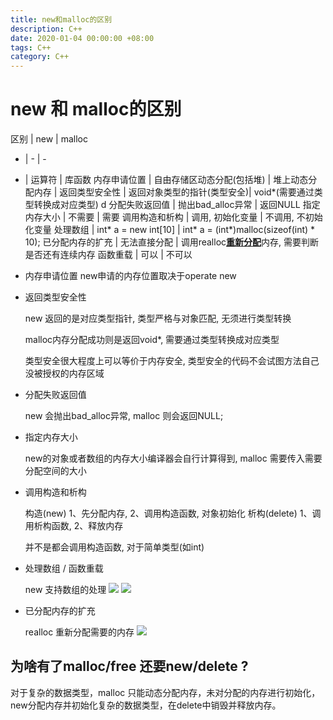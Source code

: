 ```yaml
---
title: new和malloc的区别
description: C++
date: 2020-01-04 00:00:00 +08:00
tags: C++
category: C++
---
```


# new 和 malloc的区别
区别 | new | malloc 
- | - | - 
- | 运算符 | 库函数 
内存申请位置 | 自由存储区动态分配(包括堆) | 堆上动态分配内存 |
返回类型安全性 | 返回对象类型的指针(类型安全)| void*(需要通过类型转换成对应类型) d
分配失败返回值 | 抛出bad_alloc异常 | 返回NULL
指定内存大小 | 不需要 | 需要
调用构造和析构 | 调用, 初始化变量 | 不调用, 不初始化变量
处理数组 | int* a = new int[10] | int* a = (int*)malloc(sizeof(int) * 10);
已分配内存的扩充 | 无法直接分配 | 调用realloc<u><b>重新分配</b></u>内存, 需要判断是否还有连续内存
函数重载 |  可以 | 不可以

- 内存申请位置
new申请的内存位置取决于operate new

- 返回类型安全性 

    new 返回的是对应类型指针, 类型严格与对象匹配, 无须进行类型转换 
    
    malloc内存分配成功则是返回void*, 需要通过类型转换成对应类型  
    
    类型安全很大程度上可以等价于内存安全, 类型安全的代码不会试图方法自己没被授权的内存区域
- 分配失败返回值

    new 会抛出bad_alloc异常, malloc 则会返回NULL;
- 指定内存大小

    new的对象或者数组的内存大小编译器会自行计算得到, malloc 需要传入需要分配空间的大小
- 调用构造和析构

    构造(new) 1、先分配内存, 2、调用构造函数, 对象初始化
    析构(delete) 1、调用析构函数, 2、释放内存

    并不是都会调用构造函数, 对于简单类型(如int)
- 处理数组 / 函数重载

    new 支持数组的处理
    ![](https://raw.githubusercontent.com/huobingli/huobingli.github.io/master/img/cplusplus_new.png)
    ![](https://raw.githubusercontent.com/huobingli/huobingli.github.io/master/img/vcruntime_new.png)
- 已分配内存的扩充

    realloc 重新分配需要的内存
    ![](https://raw.githubusercontent.com/huobingli/huobingli.github.io/master/img/realloc.png)

## 为啥有了malloc/free 还要new/delete ?
对于复杂的数据类型，malloc 只能动态分配内存，未对分配的内存进行初始化，new分配内存并初始化复杂的数据类型，在delete中销毁并释放内存。
 